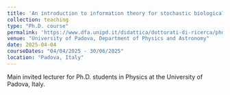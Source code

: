 ```yaml
---
title: 'An introduction to information theory for stochastic biological systems'
collection: teaching
type: "Ph.D. course"
permalink: 'https://www.dfa.unipd.it/didattica/dottorati-di-ricerca/phd-physics/didactics/phd-courses-aa-20242025/'
venue: "University of Padova, Department of Physics and Astronomy"
date: 2025-04-04
courseDates: "04/04/2025 - 30/06/2025"
location: "Padova, Italy"
---
```

Main invited lecturer for Ph.D. students in Physics at the University of Padova, Italy.
